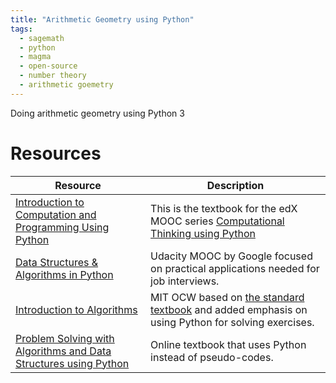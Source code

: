 ```yaml
---
title: "Arithmetic Geometry using Python"
tags:
  - sagemath
  - python
  - magma
  - open-source
  - number theory
  - arithmetic goemetry
---
```

Doing arithmetic geometry using Python 3

# Resources

| Resource | Description |
| --------- | ----- |
| [Introduction to Computation and Programming Using Python](https://mitpress.mit.edu/books/introduction-computation-and-programming-using-python-third-edition) | This is the textbook for the edX MOOC series [Computational Thinking using Python](https://www.edx.org/xseries/mitx-computational-thinking-using-python)|
| [Data Structures & Algorithms in Python](https://www.udacity.com/course/data-structures-and-algorithms-in-python--ud513) | Udacity MOOC by Google focused on practical applications needed for job interviews.|
| [Introduction to Algorithms](http://ocw.mit.edu/6-006F11) | MIT OCW based on [the standard textbook](https://mitpress.mit.edu/books/introduction-algorithms-third-edition) and added emphasis on using Python for solving exercises.|
| [Problem Solving with Algorithms and Data Structures using Python](https://runestone.academy/runestone/books/published/pythonds/index.html) | Online textbook that uses Python instead of pseudo-codes.|
